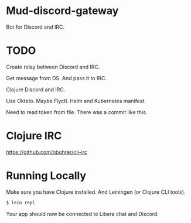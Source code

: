 # Mud-discord-gateway

Bot for Discord and IRC.

# TODO

Create relay between Discord and IRC.

Get message from DS.
And pass it to IRC.

Clojure Discord and IRC.

Use Okteto. Maybe Flyctl.
Helm and Kubernetes manifest.

Need to read token from file.
There was a commit like this.

# Clojure IRC
https://github.com/obohrer/clj-irc

# Running Locally

Make sure you have Clojure installed.
And Leiningen (or Clojure CLI tools).

```sh
$ lein repl
```

Your app should now be connected to Libera chat and Discord.

